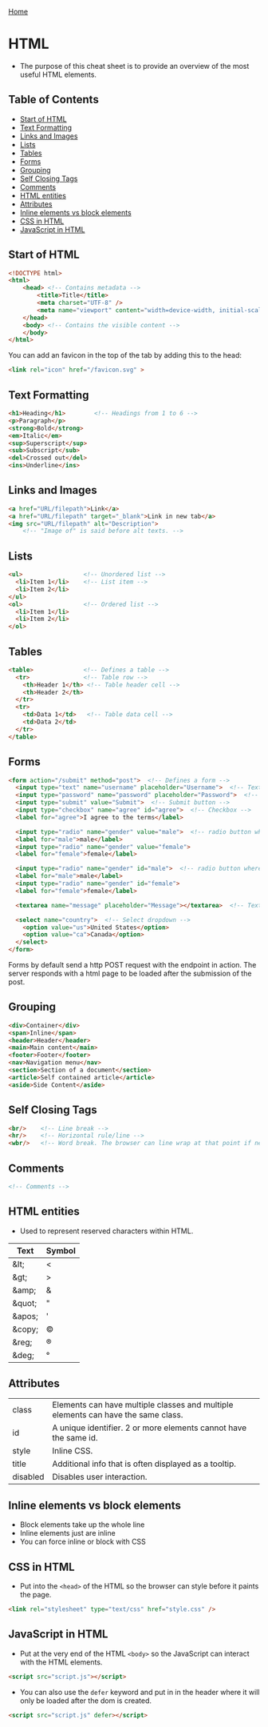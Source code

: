 [Home](./README.md)

# HTML
- The purpose of this cheat sheet is to provide an overview of the most useful HTML elements.

## Table of Contents
- [Start of HTML](#start-of-html)
- [Text Formatting](#text-formatting)
- [Links and Images](#links-and-images)
- [Lists](#lists)
- [Tables](#tables)
- [Forms](#forms)
- [Grouping](#grouping)
- [Self Closing Tags](#self-closing-tags)
- [Comments](#comments)
- [HTML entities](#html-entities)
- [Attributes](#attributes)
- [Inline elements vs block elements](#inline-elements-vs-block-elements)
- [CSS in HTML](#css-in-html)
- [JavaScript in HTML](#javascript-in-html)

## Start of HTML

```HTML
<!DOCTYPE html>
<html>
    <head> <!-- Contains metadata -->
        <title>Title</title>
        <meta charset="UTF-8" />
        <meta name="viewport" content="width=device-width, initial-scale=1.0" />
    </head>
    <body> <!-- Contains the visible content -->
    </body>
</html>
```

You can add an favicon in the top of the tab by adding this to the head:

```HTML
<link rel="icon" href="/favicon.svg" >
```

## Text Formatting

```HTML
<h1>Heading</h1>        <!-- Headings from 1 to 6 -->
<p>Paragraph</p>
<strong>Bold</strong>
<em>Italic</em>
<sup>Superscript</sup>
<sub>Subscript</sub>
<del>Crossed out</del>
<ins>Underline</ins>
```

## Links and Images

```HTML
<a href="URL/filepath">Link</a>
<a href="URL/filepath" target="_blank">Link in new tab</a>
<img src="URL/filepath" alt="Description">
    <!-- "Image of" is said before alt texts. -->
```

## Lists

```HTML
<ul>                 <!-- Unordered list -->
  <li>Item 1</li>    <!-- List item -->
  <li>Item 2</li>
</ul>
<ol>                 <!-- Ordered list -->
  <li>Item 1</li>
  <li>Item 2</li>
</ol>
```

## Tables

```HTML
<table>              <!-- Defines a table -->
  <tr>               <!-- Table row -->
    <th>Header 1</th> <!-- Table header cell -->
    <th>Header 2</th>
  </tr>
  <tr>
    <td>Data 1</td>   <!-- Table data cell -->
    <td>Data 2</td>
  </tr>
</table>
```

## Forms

```HTML
<form action="/submit" method="post">  <!-- Defines a form -->
  <input type="text" name="username" placeholder="Username">  <!-- Text input -->
  <input type="password" name="password" placeholder="Password">  <!-- Password input -->
  <input type="submit" value="Submit">  <!-- Submit button -->
  <input type="checkbox" name="agree" id="agree">  <!-- Checkbox -->
  <label for="agree">I agree to the terms</label>

  <input type="radio" name="gender" value="male">  <!-- radio button where you can only click the circle -->
  <label for="male">male</label>
  <input type="radio" name="gender" value="female">
  <label for="female">female</label>

  <input type="radio" name="gender" id="male">  <!-- radio button where you can click the label and the circle-->
  <label for="male">male</label>
  <input type="radio" name="gender" id="female">
  <label for="female">female</label>

  <textarea name="message" placeholder="Message"></textarea>  <!-- Textarea used for multi-line text input. -->

  <select name="country">  <!-- Select dropdown -->
    <option value="us">United States</option>
    <option value="ca">Canada</option>
  </select>
</form>
```

Forms by default send a http POST request with the endpoint in action. The server responds with a html page to be loaded after the submission of the post.

## Grouping

```HTML
<div>Container</div>
<span>Inline</span>
<header>Header</header>
<main>Main content</main>
<footer>Footer</footer>
<nav>Navigation menu</nav>
<section>Section of a document</section>
<article>Self contained article</article>
<aside>Side Content</aside>
```

## Self Closing Tags

```HTML
<br/>    <!-- Line break -->
<hr/>    <!-- Horizontal rule/line -->
<wbr/>   <!-- Word break. The browser can line wrap at that point if necessary. -->
```

## Comments

```HTML
<!-- Comments -->
```

## HTML entities
- Used to represent reserved characters within HTML.

| Text    | Symbol |
|---------|--------|
| &lt\;   | <      |
| &gt\;   | >      |
| &amp\;  | &      |
| &quot\; | "      |
| &apos\; | '      |
| &copy\; | &copy; |
| &reg\;  | &reg;  |
| &deg\;  | &deg;  |

## Attributes

|          |                                                                          |
|----------|--------------------------------------------------------------------------|
| class    | Elements can have multiple classes and multiple elements can have the same class. |
| id       | A unique identifier. 2 or more elements cannot have the same id.         |
| style    | Inline CSS.                                                              |
| title    | Additional info that is often displayed as a tooltip.                    |
| disabled | Disables user interaction.                                               |

## Inline elements vs block elements
- Block elements take up the whole line
- Inline elements just are inline
- You can force inline or block with CSS

## CSS in HTML
- Put into the `<head>` of the HTML so the browser can style before it paints the page.

```HTML
<link rel="stylesheet" type="text/css" href="style.css" />
```

## JavaScript in HTML
- Put at the very end of the HTML `<body>` so the JavaScript can interact with the HTML elements. 

```HTML
<script src="script.js"></script>
```

- You can also use the `defer` keyword and put in in the header where it will only be loaded after the dom is created.

```HTML
<script src="script.js" defer></script>
```